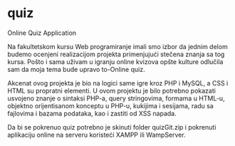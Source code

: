 # quiz
Online Quiz Application 

Na fakultetskom kursu Web programiranje imali smo izbor da jednim delom budemo ocenjeni realizacijom projekta primenjujući stečena znanja sa tog kursa.
Pošto i sama uživam u igranju online kvizova opšte kulture odlučila sam da moja tema bude upravo to-Online quiz.

Akcenat ovog projekta je bio na logici same igre kroz PHP i MySQL, a CSS i HTML su propratni elementi.
U ovom projektu je bilo potrebno pokazati usvojeno znanje o sintaksi PHP-a, query stringovima, formama u HTML-u, objektno orijentisanom konceptu u PHP-u, kukijima i sesijama, radu sa fajlovima i bazama podataka, kao i zastiti od XSS napada.

Da bi se pokrenuo quiz potrebno je skinuti folder quizGit.zip i pokrenuti aplikaciju online na serveru koristeći XAMPP ili WampServer.



